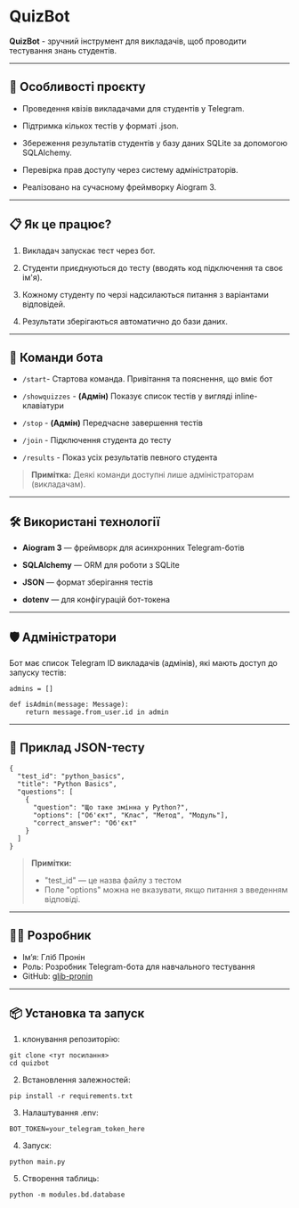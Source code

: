 # QuizBot

**QuizBot** - зручний інструмент для викладачів, щоб проводити тестування знань студентів.

---
## 🚀 Особливості проєкту

- Проведення квізів викладачами для студентів у Telegram.

- Підтримка кількох тестів у форматі .json.

- Збереження результатів студентів у базу даних SQLite за допомогою SQLAlchemy.

- Перевірка прав доступу через систему адміністраторів.

- Реалізовано на сучасному фреймворку Aiogram 3.

---
## 📋 Як це працює?

1. Викладач запускає тест через бот.

2. Студенти приєднуються до тесту (вводять код підключення та своє ім'я).

3. Кожному студенту по черзі надсилаються питання з варіантами відповідей.

4. Результати зберігаються автоматично до бази даних.

---
## 📖 Команди бота

- `/start`- Стартова команда. Привітання та пояснення, що вміє бот
 
- `/showquizzes` - **(Адмін)** Показує список тестів у вигляді inline-клавіатури
  
- `/stop` -  **(Адмін)** Передчасне завершення тестів

- `/join` - Підключення студента до тесту

- `/results` - Показ усіх результатів певного студента
  
> **Примітка:** Деякі команди доступні лише адміністраторам (викладачам).

---
## 🛠 Використані технології
 - **Aiogram 3** — фреймворк для асинхронних Telegram-ботів

- **SQLAlchemy** — ORM для роботи з SQLite

- **JSON** — формат зберігання тестів

- **dotenv** — для конфігурацій бот-токена

---
## 🛡 Адміністратори

Бот має список Telegram ID викладачів (адмінів), які мають доступ до запуску тестів:

```
admins = []

def isAdmin(message: Message):
    return message.from_user.id in admin
```

---
## 📄 Приклад JSON-тесту
```
{
  "test_id": "python_basics",
  "title": "Python Basics",
  "questions": [
    {
      "question": "Що таке змінна у Python?",
      "options": ["Об'єкт", "Клас", "Метод", "Модуль"], 
      "correct_answer": "Об'єкт"
    }
  ]
}
```
> **Примітки:**
> - "test_id" — це назва файлу з тестом
> - Поле "options" можна не вказувати, якщо питання з введенням відповіді.

---
## 🧑‍💻 Розробник

- Ім’я: Гліб Пронін
- Роль: Розробник Telegram-бота для навчального тестування
- GitHub: [glib-pronin](https://github.com/)

---
## 📦 Установка та запуск

1. клонування репозиторію:
```
git clone <тут посилання>
cd quizbot
```

2. Встановлення залежностей:  
```
pip install -r requirements.txt
```

3. Налаштування .env:  
```
BOT_TOKEN=your_telegram_token_here
```

4. Запуск:  
```
python main.py
```

5. Створення таблиць:
```
python -m modules.bd.database
```
